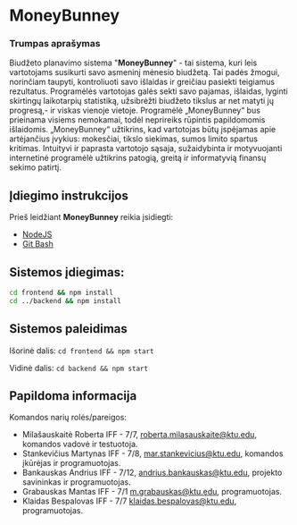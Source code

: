 # MoneyBunney
### Trumpas aprašymas
Biudžeto planavimo sistema "**MoneyBunney**" - tai sistema, kuri leis vartotojams susikurti savo asmeninį mėnesio biudžetą. Tai padės žmogui, norinčiam taupyti, kontroliuoti savo išlaidas ir greičiau pasiekti teigiamus rezultatus. Programėlės vartotojas galės sekti savo pajamas, išlaidas, lyginti skirtingų laikotarpių statistiką, užsibrėžti biudžeto tikslus ar net matyti jų progresą,- ir viskas vienoje vietoje. Programėlė „MoneyBunney“ bus prieinama visiems nemokamai, todėl neprireiks rūpintis papildomomis išlaidomis. „MoneyBunney“ užtikrins, kad vartotojas būtų įspėjamas apie artėjančius įvykius: mokesčiai, tikslo siekimas, sumos limito spartus kritimas. Intuityvi ir paprasta vartotojo sąsaja, sužaidybinta ir motyvuojanti internetinė programėlė užtikrins patogią, greitą ir informatyvią finansų sekimo patirtį.

## Įdiegimo instrukcijos
Prieš leidžiant __MoneyBunney__ reikia įsidiegti:
* [NodeJS](https://nodejs.org/en/)
* [Git Bash](https://git-scm.com/downloads/)

## Sistemos įdiegimas:

```bash
cd frontend && npm install
cd ../backend && npm install
```

## Sistemos paleidimas
Išorinė dalis:
`cd frontend && npm start`

Vidinė dalis:
`cd backend && npm start`

## Papildoma informacija
Komandos narių rolės/pareigos:
* Milašauskaitė Roberta IFF - 7/7, roberta.milasauskaite@ktu.edu, komandos vadovė ir testuotoja.
* Stankevičius Martynas IFF - 7/8, mar.stankevicius@ktu.edu, komandos įkūrėjas ir programuotojas.
* Bankauskas Andrius IFF - 7/12, andrius.bankauskas@ktu.edu, projekto savininkas ir programuotojas.
* Grabauskas Mantas IFF - 7/1 m.grabauskas@ktu.edu, programuotojas.
* Klaidas Bespalovas IFF - 7/7 klaidas.bespalovas@ktu.edu, programuotojas.
